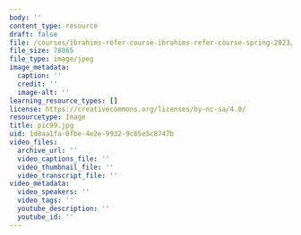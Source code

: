 ```yaml
---
body: ''
content_type: resource
draft: false
file: /courses/ibrahims-refer-course-ibrahims-refer-course-spring-2023/pic99.jpg
file_size: 78065
file_type: image/jpeg
image_metadata:
  caption: ''
  credit: ''
  image-alt: ''
learning_resource_types: []
license: https://creativecommons.org/licenses/by-nc-sa/4.0/
resourcetype: Image
title: pic99.jpg
uid: 1d8aa1fa-0fbe-4e2e-9932-9c65e5c8747b
video_files:
  archive_url: ''
  video_captions_file: ''
  video_thumbnail_file: ''
  video_transcript_file: ''
video_metadata:
  video_speakers: ''
  video_tags: ''
  youtube_description: ''
  youtube_id: ''
---
```

